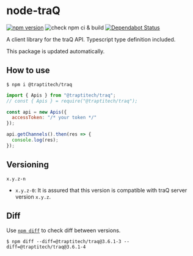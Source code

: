 # node-traQ
[![npm version](https://badge.fury.io/js/%40traptitech%2Ftraq.svg)](https://badge.fury.io/js/%40traptitech%2Ftraq)
![check npm ci & build](https://github.com/traPtitech/node-traq/workflows/check%20npm%20ci%20%26%20build/badge.svg)
[![Dependabot Status](https://api.dependabot.com/badges/status?host=github&repo=traPtitech/node-traq)](https://dependabot.com)


A client library for the traQ API.
Typescript type definition included.

This package is updated automatically.

## How to use
```shell
$ npm i @traptitech/traq
```

```js
import { Apis } from "@traptitech/traq";
// const { Apis } = require("@traptitech/traq");

const api = new Apis({
  accessToken: "/* your token */"
});

api.getChannels().then(res => {
  console.log(res);
});
```

## Versioning
`x.y.z-n`

- `x.y.z-0`: It is assured that this version is compatible with traQ server version `x.y.z`.

## Diff
Use [`npm diff`](https://docs.npmjs.com/cli/v7/commands/npm-diff) to check diff between versions.

```shell
$ npm diff --diff=@traptitech/traq@3.6.1-3 --diff=@traptitech/traq@3.6.1-4
```
